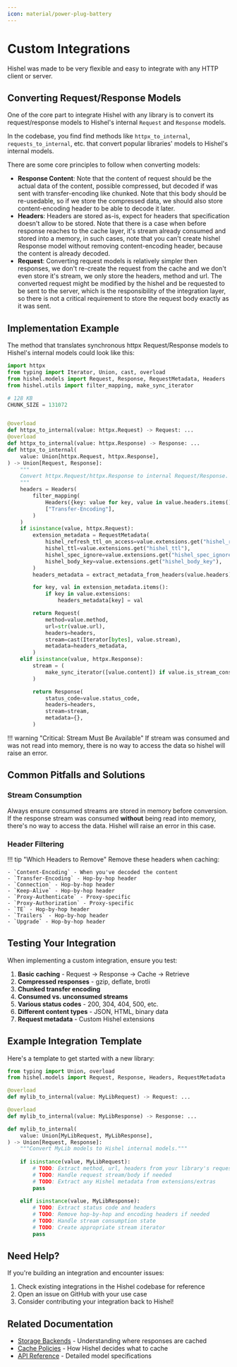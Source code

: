 ```yaml
---
icon: material/power-plug-battery
---
```


# Custom Integrations

Hishel was made to be very flexible and easy to integrate with any HTTP client or server.

## Converting Request/Response Models

One of the core part to integrate Hishel with any library is to convert its request/response models to Hishel's internal `Request` and `Response` models.

In the codebase, you find find methods like `httpx_to_internal`, `requests_to_internal`, etc. that convert popular libraries' models to Hishel's internal models.

There are some core principles to follow when converting models:

- **Response Content**: Note that the content of request should be the actual data of the content, possible compressed, but decoded if was sent with transfer-encoding like chunked. Note that this body should be re-usedable, so if we store the compressed data, we should also store content-encoding header to be able to decode it later.
- **Headers**: Headers are stored as-is, expect for headers that specification doesn't allow to be stored. Note that there is a case when before response reaches to the cache layer, it's stream already consumed and stored into a memory, in such cases, note that you can't create hishel Response model without removing content-encoding header, because the content is already decoded.
- **Request**: Converting request models is relatively simpler then responses, we don't re-create the request from the cache and we don't even store it's stream, we only store the headers, method and url. The converted request might be modified by the hishel and be requested to be sent to the server, which is the responsibility of the integration layer, so there is not a critical requirement to store the request body exactly as it was sent.

## Implementation Example

The method that translates synchronous httpx Request/Response models to Hishel's internal models could look like this:

```python
import httpx
from typing import Iterator, Union, cast, overload
from hishel.models import Request, Response, RequestMetadata, Headers
from hishel.utils import filter_mapping, make_sync_iterator

# 128 KB
CHUNK_SIZE = 131072


@overload
def httpx_to_internal(value: httpx.Request) -> Request: ...
@overload
def httpx_to_internal(value: httpx.Response) -> Response: ...
def httpx_to_internal(
    value: Union[httpx.Request, httpx.Response],
) -> Union[Request, Response]:
    """
    Convert httpx.Request/httpx.Response to internal Request/Response.
    """
    headers = Headers(
        filter_mapping(
            Headers({key: value for key, value in value.headers.items()}),
            ["Transfer-Encoding"],
        )
    )
    if isinstance(value, httpx.Request):
        extension_metadata = RequestMetadata(
            hishel_refresh_ttl_on_access=value.extensions.get("hishel_refresh_ttl_on_access"),
            hishel_ttl=value.extensions.get("hishel_ttl"),
            hishel_spec_ignore=value.extensions.get("hishel_spec_ignore"),
            hishel_body_key=value.extensions.get("hishel_body_key"),
        )
        headers_metadata = extract_metadata_from_headers(value.headers)

        for key, val in extension_metadata.items():
            if key in value.extensions:
                headers_metadata[key] = val

        return Request(
            method=value.method,
            url=str(value.url),
            headers=headers,
            stream=cast(Iterator[bytes], value.stream),
            metadata=headers_metadata,
        )
    elif isinstance(value, httpx.Response):
        stream = (
            make_sync_iterator([value.content]) if value.is_stream_consumed else value.iter_raw(chunk_size=CHUNK_SIZE)
        )

        return Response(
            status_code=value.status_code,
            headers=headers,
            stream=stream,
            metadata={},
        )
```

!!! warning "Critical: Stream Must Be Available"
    If stream was consumed and was not read into memory, there is no way to access the data so hishel will raise an error.

## Common Pitfalls and Solutions

### Stream Consumption

Always ensure consumed streams are stored in memory before conversion. If the response stream was consumed **without** being read into memory, there's no way to access the data. Hishel will raise an error in this case.

### Header Filtering

!!! tip "Which Headers to Remove"
    Remove these headers when caching:
    
    - `Content-Encoding` - When you've decoded the content
    - `Transfer-Encoding` - Hop-by-hop header
    - `Connection` - Hop-by-hop header
    - `Keep-Alive` - Hop-by-hop header
    - `Proxy-Authenticate` - Proxy-specific
    - `Proxy-Authorization` - Proxy-specific
    - `TE` - Hop-by-hop header
    - `Trailers` - Hop-by-hop header
    - `Upgrade` - Hop-by-hop header

## Testing Your Integration

When implementing a custom integration, ensure you test:

1. **Basic caching** - Request → Response → Cache → Retrieve
2. **Compressed responses** - gzip, deflate, brotli
3. **Chunked transfer encoding**
4. **Consumed vs. unconsumed streams**
5. **Various status codes** - 200, 304, 404, 500, etc.
6. **Different content types** - JSON, HTML, binary data
7. **Request metadata** - Custom Hishel extensions

## Example Integration Template

Here's a template to get started with a new library:
```python
from typing import Union, overload
from hishel.models import Request, Response, Headers, RequestMetadata

@overload
def mylib_to_internal(value: MyLibRequest) -> Request: ...

@overload
def mylib_to_internal(value: MyLibResponse) -> Response: ...

def mylib_to_internal(
    value: Union[MyLibRequest, MyLibResponse],
) -> Union[Request, Response]:
    """Convert MyLib models to Hishel internal models."""
    
    if isinstance(value, MyLibRequest):
        # TODO: Extract method, url, headers from your library's request
        # TODO: Handle request stream/body if needed
        # TODO: Extract any Hishel metadata from extensions/extras
        pass
    
    elif isinstance(value, MyLibResponse):
        # TODO: Extract status code and headers
        # TODO: Remove hop-by-hop and encoding headers if needed
        # TODO: Handle stream consumption state
        # TODO: Create appropriate stream iterator
        pass
```

## Need Help?

If you're building an integration and encounter issues:

1. Check existing integrations in the Hishel codebase for reference
2. Open an issue on GitHub with your use case
3. Consider contributing your integration back to Hishel!

## Related Documentation

- [Storage Backends](../storage/) - Understanding where responses are cached
- [Cache Policies](../policies/) - How Hishel decides what to cache
- [API Reference](../api/) - Detailed model specifications